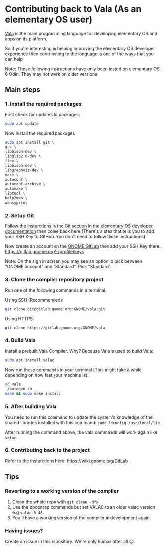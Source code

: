 # Contributing back to Vala (As an elementary OS user)

[Vala](https://wiki.gnome.org/Projects/Vala/) is the main programming language for developing elementary OS and apps on its platform. 

So if you're interesting in helping improving the elementary OS developer experience then contributing to the language is one of the ways that you can help

Note: These following instructions have only been tested on elementary OS 6 Odin. They may not work on older versions

## Main steps

### 1. Install the required packages

First check for updates to packages:
```bash
sudo apt update

```

Now Install the required packages 
```bash
sudo apt install git \
gcc \
libbison-dev \
libglib2.0-dev \
flex \
libbison-dev \
libgraphviz-dev \
make \
autoconf \
autoconf-archive \
automake \
libtool \
help2man \
weasyprint

```
### 2. Setup Git

Follow the insturctions in the [Git section in the elementary OS developer documentation](https://docs.elementary.io/develop/writing-apps/the-basic-setup#git) then come back here (There's a step that tells you to add your SSH Key to GitHub. You don't need to follow those instructions).

Now create an account on the [GNOME GitLab](https://gitlab.gnome.org/users/sign_in) then add your SSH Key there: https://gitlab.gnome.org/-/profile/keys

Note: On the sign in screen you may see an option to pick between "GNOME account" and "Standard". Pick "Standard".

### 3. Clone the compiler repository project
Run one of the following commands in a terminal.

Using SSH (Recommended):
```bash
git clone git@gitlab.gnome.org:GNOME/vala.git

```

Using HTTPS:
```bash
git clone https://gitlab.gnome.org/GNOME/vala

```

### 4. Build Vala
Install a prebuilt Vala Compiler. Why? Because Vala is used to build Vala:
```bash	
sudo apt install valac

```

Now run these commands in your terminal (This might take a while depending on how fast your machine is):

```bash
cd vala
./autogen.sh
make && sudo make install

```

### 5. After building Vala

You need to run this command to update the system's knowledge of the shared libraries installed with this command:
`sudo ldconfig /usr/local/lib`

After running the command above, the vala commands will work again like `valac`.

### 6. Contributing back to the project
Refer to the insturctions here: https://wiki.gnome.org/GitLab

## Tips

### Reverting to a working version of the compiler
1. Clean the whole repo with `git clean -dfx`
2. Use the bootstrap commands but set VALAC to an older valac version e.g `valac-0.48`.
3. You'll have a working version of the compiler in development again.

### Having issues?
Create an issue in this repository. We're only human after all :wink:.
